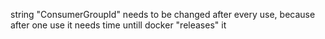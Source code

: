 string "ConsumerGroupId" needs to be changed after every use, because after one use it needs time untill docker "releases" it
